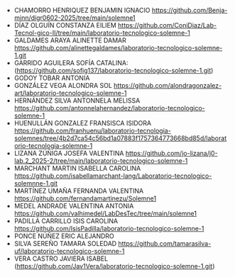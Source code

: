 * CHAMORRO HENRIQUEZ BENJAMIN IGNACIO https://github.com/Benja-minn/digr0602-2025/tree/main/solemne1
* DÍAZ OLGUÍN CONSTANZA EILIEM https://github.com/ConiDiaz/Lab-Tecnol-gico-II/tree/main/laboratorio-tecnologico-solemne-1
* GALDAMES ARAYA ALINETTE DAMAR https://github.com/alinettegaldames/laboratorio-tecnologico-solemne-1.git
* GARRIDO AGUILERA SOFÍA CATALINA: (https://github.com/sofig137/laboratorio-tecnologico-solemne-1.git)
* GODOY TOBAR ANTONIA
* GONZÁLEZ VEGA ALONDRA SOL https://github.com/alondragonzalez-art/laboratorio-tecnologico-solemne-1
* HERNÁNDEZ SILVA ANTONNELA MELISSA https://github.com/antonnelahernandez/laboratorio-tecnologico-solemne-1
* HUENULLÁN GONZALEZ FRANSISCA ISIDORA https://github.com/franhuenu/laboratorio-tecnologia-solemnes/tree/4b2d7ca54c56bd1a07883f1757364773668bd85d/laboratorio-tecnologia-solemne-1
* LIZANA ZÚÑIGA JOSEFA VALENTINA https://github.com/jo-lizana/j0-lab.2_2025-2/tree/main/laboratorio-tecnologico-solemne-1
* MARCHANT MARTIN ISABELLA CAROLINA https://github.com/isabellamarchant-lang/Laboratorio-tecnologico-solemnne-1.git
* MARTÍNEZ UMAÑA FERNANDA VALENTINA https://github.com/fernandamartinezu/Solemne1
* MEDEL ANDRADE VALENTINA ANTONIA https://github.com/valhimedel/LabDesTec/tree/main/solemne1
* PADILLA CARRILLO ISIS CAROLINA https://github.com/IsisPadilla/laboratorio-tecnologico-solemne-1
* PONCE NÚÑEZ ERIC ALEJANDRO
* SILVA SEREÑO TAMARA SOLEDAD https://github.com/tamarasilva-uf/laboratorio-tecnologico-solemne-1
* VERA CASTRO JAVIERA ISABEL (https://github.com/Jav1Vera/laboratorio-tecnologico-solemne-1.git)
